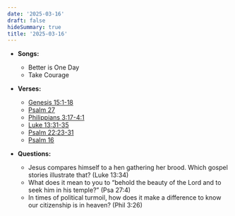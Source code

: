 ```yaml
---
date: '2025-03-16'
draft: false
hideSummary: true
title: '2025-03-16'
---
```


- **Songs:**
  - Better is One Day
  - Take Courage

- **Verses:**
  - [Genesis 15:1-18](https://www.biblegateway.com/passage/?search=Genesis+15%3A1-18&version=NIV)  
  - [Psalm 27](https://www.biblegateway.com/passage/?search=Psalm+27&version=NIV)  
  - [Philippians 3:17-4:1](https://www.biblegateway.com/passage/?search=Philippians+3%3A17-4%3A1&version=NIV)  
  - [Luke 13:31-35](https://www.biblegateway.com/passage/?search=Luke+13%3A31-35&version=NIV)  
  - [Psalm 22:23-31](https://www.biblegateway.com/passage/?search=Psalm+22%3A23-31&version=NIV)  
  - [Psalm 16](https://www.biblegateway.com/passage/?search=Psalm+16&version=NIV)  


- **Questions:**
  - Jesus compares himself to a hen gathering her brood. Which gospel stories illustrate that? (Luke 13:34)
  - What does it mean to you to “behold the beauty of the Lord and to seek him in his temple?” (Psa 27:4)
  - In times of political turmoil, how does it make a difference to know our citizenship is in heaven? (Phil 3:26)
